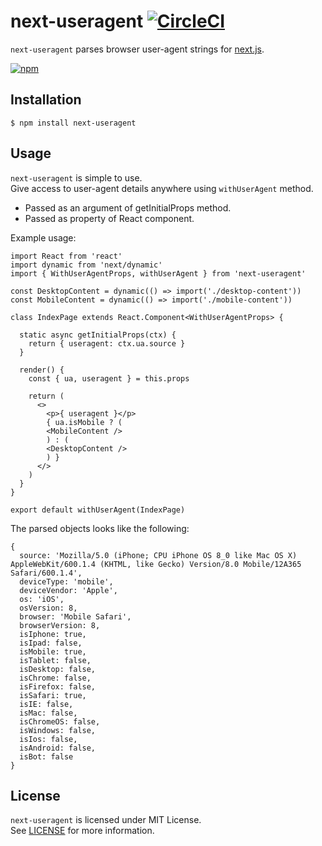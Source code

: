 # next-useragent [![CircleCI](https://circleci.com/gh/tokuda109/next-useragent.svg?style=svg)](https://circleci.com/gh/tokuda109/next-useragent)

`next-useragent` parses browser user-agent strings for [next.js](https://nextjs.org/).

[![npm](https://nodei.co/npm/next-useragent.png?downloads=true&stars=true)](https://nodei.co/npm/next-useragent)

## Installation

```
$ npm install next-useragent
```

## Usage

`next-useragent` is simple to use.  
Give access to user-agent details anywhere using `withUserAgent` method.

* Passed as an argument of getInitialProps method.
* Passed as property of React component.

Example usage:

```
import React from 'react'
import dynamic from 'next/dynamic'
import { WithUserAgentProps, withUserAgent } from 'next-useragent'

const DesktopContent = dynamic(() => import('./desktop-content'))
const MobileContent = dynamic(() => import('./mobile-content'))

class IndexPage extends React.Component<WithUserAgentProps> {

  static async getInitialProps(ctx) {
    return { useragent: ctx.ua.source }
  }

  render() {
    const { ua, useragent } = this.props

    return (
      <>
        <p>{ useragent }</p>
        { ua.isMobile ? (
        <MobileContent />
        ) : (
        <DesktopContent />
        ) }
      </>
    )
  }
}

export default withUserAgent(IndexPage)
```

The parsed objects looks like the following:

```
{
  source: 'Mozilla/5.0 (iPhone; CPU iPhone OS 8_0 like Mac OS X) AppleWebKit/600.1.4 (KHTML, like Gecko) Version/8.0 Mobile/12A365 Safari/600.1.4',
  deviceType: 'mobile',
  deviceVendor: 'Apple',
  os: 'iOS',
  osVersion: 8,
  browser: 'Mobile Safari',
  browserVersion: 8,
  isIphone: true,
  isIpad: false,
  isMobile: true,
  isTablet: false,
  isDesktop: false,
  isChrome: false,
  isFirefox: false,
  isSafari: true,
  isIE: false,
  isMac: false,
  isChromeOS: false,
  isWindows: false,
  isIos: false,
  isAndroid: false,
  isBot: false
}
```

## License

`next-useragent` is licensed under MIT License.  
See [LICENSE](https://github.com/tokuda109/next-useragent/blob/master/LICENSE) for more information.
